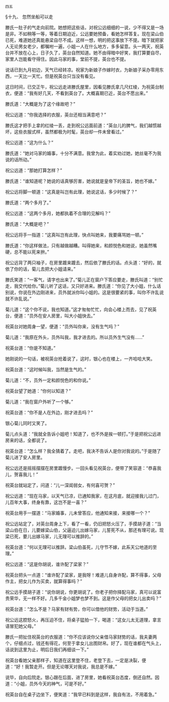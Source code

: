     四五 

   §十九、 忽然坐船可以走

   滕氏一肚子的气走向前院。她想把这些话，对祝公远细细的一说，少不得又是一场是非。不如稍等一等，等着日期迫近，公远要她预备，看她怎样答复。现在梁山伯已死，难道她还真能悬梁自尽不成。这样一想，明的把这事放下不提。暗下就把家人无论男女老少，都嘱咐一遍，小姐一人在什么地方，多多留意。头一两天，祝英台并不放在心上，日子久了，英台自然知道。她不由得暗中好笑，我打算要自尽，家里人岂能看守得住。因此马家的事，堂前不提，英台也不提。

   说话已到九月初边，天气已经转凉。祝家为新娘子作嫁时衣，为新娘子采办零用东西，一天比一天忙。但是祝英台只当没有看见。

   这日时间，已交正午，祝公远走进滕氏屋里，因看见滕氏拿几尺红绫，为祝英台制衣，便道：“我有好几天，不看到英台了。大概喜期已近，英台不愿出来。”

   滕氏道：“大概是为了这个缘故吧？”

   祝公远道：“你我选择的衣服，英台还相当满意吧？”

   滕氏这才把手上拿的红绫一丢，走到祝公远面前道：“英台儿的脾气，我们越惯越坏，这些衣服式样，虽然都极为时髦，英台却一件未曾看过。”

   祝公远道：“这为什么？”

   滕氏道：“她对马家的婚事，十分不满意。我曾为此，着实劝过她，她丝毫不为我说的话所动。”

   祝公远道：“那她打算怎样？”

   滕氏道：“谁知道呢？她说的话真够厉害，她说就是皇帝下的圣旨，她也不嫁。”

   祝公远将脚一顿道：“这真是叫岂有此理，她说这话，多少时候了？”

   滕氏道：“两个多月了。”

   祝公远道：“这两个多月，她都执着不合理的见解吗？”

   滕氏道：“大概是吧？”

   祝公远将手一指道：“这真叫岂有此理，快点叫她来，我要痛骂她一顿。”

   滕氏道：“你这样做法，只有越做越糟。叫得她来，和颜悦色和她说，她虽然嘴硬，总不能以死来拚。”

   祝公远背了两只袖子，在房里踱来踱去，然后依了滕氏的话。点头道：“好的，就依了你的话，菊儿去把大小姐请来。”

   滕氏笑道：“一客气，请字也出来了。”菊儿正在窗户下答应要走，滕氏叫道：“别忙走，我交代给你。”菊儿听了这话，又只好进来。滕氏道：“你见了大小姐，什么话别说，你说在外边刚进来，员外就派你叫小姐的。这是很要紧的事，叫你不许乱说就不许乱说。”

   菊儿道：“这个你不说，我也知道。”这才匆匆忙忙，向会心楼上而去，见了祝英台，便道：“员外在安人房里，叫大小姐快去。”

   祝英台对她周身一望，便道：“员外叫你来，没有生气吗？”

   菊儿道：“我原在外头，员外叫我，我才进去的。所以员外生气没有……”

   祝英台道：“你是不知道。”

   她刚说的一句话，被祝英台抢着说了，这时，银心也在楼上，一齐哈哈大笑。

   祝英台道：“这时候叫我，当然是生气的。”

   菊儿道：“不，员外一定和颜悦色的和你说。”

   祝英台望了她道：“你何以知道？”

   菊儿道：“我在窗户外听了一个够。”

   祝英台道：“你不是人在外边，刚才进去吗？”

   银心菊儿同时又笑了。

   菊儿点头道：“我就全告诉小姐吧！知道了，也不外是挨一顿打。”于是把祝公远进房来的话，全都说了。

   祝英台道：“怎么样？我全猜着了。走吧，我决不告诉人是你对我说的。”于是随了菊儿进了安人房里。

   祝公远还是摇摇摆摆在房里踱慢步。一回头看见祝英台，便带了笑容道：“恭喜我儿，贺喜我儿！”

   祝英台就站定了，问道：“儿一深闺弱女，有何喜可贺？”

   祝公远道：“现在马家，以天气已凉，已通知我家，在这月底，就迎接我儿过门，儿百年大事，终身有靠，这岂不是一喜？”

   祝英台用手一摆道：“马家婚事，儿未曾答应，他通知来接，来接哪一个？”

   祝公远站定了，对英台周身上下，看了一看，仍旧把怒火压了，手摸胡子道：“当梁山伯在日，儿要嫁梁山伯，父逼迫儿出嫁马家，儿誓死不从，那还有理可说。现梁已死，要儿出嫁马家，儿无理可以推辞的。”

   祝英台道：“何以无理可以推辞。梁山伯虽死，儿守节不嫁，此系天公地道的至理。”

   祝公远道：“这是你胡说，谁许配了梁家？”

   祝英台把头一点道：“谁许配了梁家，是我呀！难道儿自身许配，算不得事，父母作主，把女儿作为买卖，就算得事吗？”

   祝公远手摸胡子道：“说你胡说，你更胡说了。你老子把你择配马家，真可以说富贵荣华，无一样不好。几多千金小姐梦也梦不到。这是作父母的把女儿出卖吗？”

   祝英台道：“怎么不是？马家有财有势，你可以借他的财势，活动于当道。”

   祝公远这腔怒火，再压迫不住，将桌子猛拍一下，喝道：“这女儿太无道理，拿言语冒犯她父母。”

   滕氏一把扯住祝英台的衣服道：“你不应该说你父亲借马家财势的话，我夫妻两个，仔细点过，钱还有得花，何至于拿女儿出图财帛。好了，现在谁都在气头上，话说到这里为止，明后日我们再细谈一下。”

   祝英台看她父亲那样子，知道在这里登不住，老登下去，一定是决裂，便道：“好！我暂走开。但是无论哪天对我说，我总是不嫁。”

   说毕，自向后院走。银心跟在后面，进了房里，她看祝英台态度，倒还自然。因道：“小姐，员外今天的神气，可是不好。”

   祝英台自在桌子边坐下，便笑道：“我早已料到是这样，我自有法，不用着急。”

